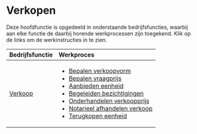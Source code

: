 # Verkopen

Deze hoofdfunctie is opgedeeld in onderstaande bedrijfsfuncties, waarbij aan elke functie de daarbij horende werkprocessen zijn toegekend. Klik op de links om de werkinstructies in te zien.

Bedrijfsfunctie | Werkproces
:--- | :---
[Verkoop](verkoop/) | <ul><li>[Bepalen verkoopvorm](verkoop/bepalen-verkoopvorm/)</li><li>[Bepalen vraagprijs](verkoop/bepalen-vraagprijs/)</li><li>[Aanbieden eenheid](verkoop/aanbieden-eenheid/)</li><li>[Begeleiden bezichtigingen](verkoop/begeleiden-bezichtigingen/)</li><li>[Onderhandelen verkoopprijs](verkoop/onderhandelen-verkoopprijs/)</li><li>[Notarieel afhandelen verkoop](verkoop/notarieel-afhandelen-verkoop/)</li><li>[Terugkopen eenheid](verkoop/terugkopen-eenheid/)</li></ul>